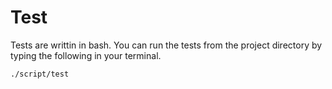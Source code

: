 # Test

Tests are writtin in bash. You can run the tests from the project directory by
typing the following in your terminal.

`./script/test`
